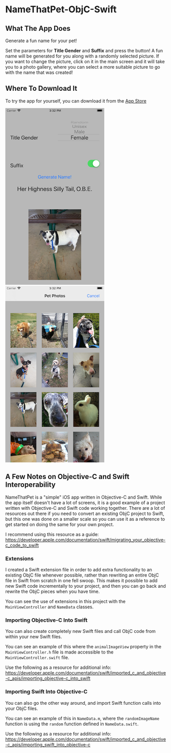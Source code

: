 # NameThatPet-ObjC-Swift

## What The App Does
Generate a fun name for your pet!

Set the parameters for **Title Gender**
and **Suffix** and press the button! A fun name will be generated for you
along with a randomly selected picture. If you want to change the picture,
click on it in the main screen and it will take you to a photo gallery, where
you can select a more suitable picture to go with the name that was created!

## Where To Download It
To try the app for yourself, you can download it from the
[App Store](http://bit.ly/NameThatPet)

![Main Screen](/screenshots/MainScreen.png)
![Picture Gallery](/screenshots/PictureGallery.png)

## A Few Notes on Objective-C and Swift Interoperability

NameThatPet is a "simple" iOS app written in Objective-C and Swift.
While the app itself doesn't have a lot of screens, it is a good example of
a project written with Objective-C and Swift code working together.
There are a lot of resources out there if you need to convert an existing ObjC
project to Swift, but this one was done on a smaller scale so you can use it as
a reference to get started on doing the same for your own project.

I recommend using this resource as a guide:
https://developer.apple.com/documentation/swift/migrating_your_objective-c_code_to_swift

### Extensions
I created a Swift extension file in order to add extra functionality to an
existing ObjC file whenever possible, rather than rewriting an entire ObjC file in Swift from scratch in one fell swoop. This makes it possible to add new Swift code incrementally to your project, and then you can go back and rewrite the ObjC pieces when you have time.

You can see the use of extensions in this project with the `MainViewController`
and `NameData` classes.

### Importing Objective-C Into Swift
You can also create completely new Swift files and call ObjC code from within
your new Swift files.

You can see an example of this where the `animalImageView` property in
the `MainViewController.h` file is made accessible to the `MainViewController.swift` file.

Use the following as a resource for additional info:
https://developer.apple.com/documentation/swift/imported_c_and_objective-c_apis/importing_objective-c_into_swift

### Importing Swift Into Objective-C
You can also go the other way around, and import Swift function calls into
your ObjC files.

You can see an example of this in `NameData.m`, where the `randomImageName` function
is using the `random` function defined in `NameData.swift`.

Use the following as a resource for additional info:
https://developer.apple.com/documentation/swift/imported_c_and_objective-c_apis/importing_swift_into_objective-c
